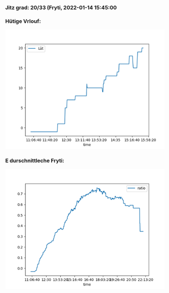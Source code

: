 ### Jitz grad: 20/33 (Fryti, 2022-01-14 15:45:00

### Hütige Vrlouf:
![Graph](Today.png)

### E durschnittleche Fryti:
![Graph](Fryti.png)